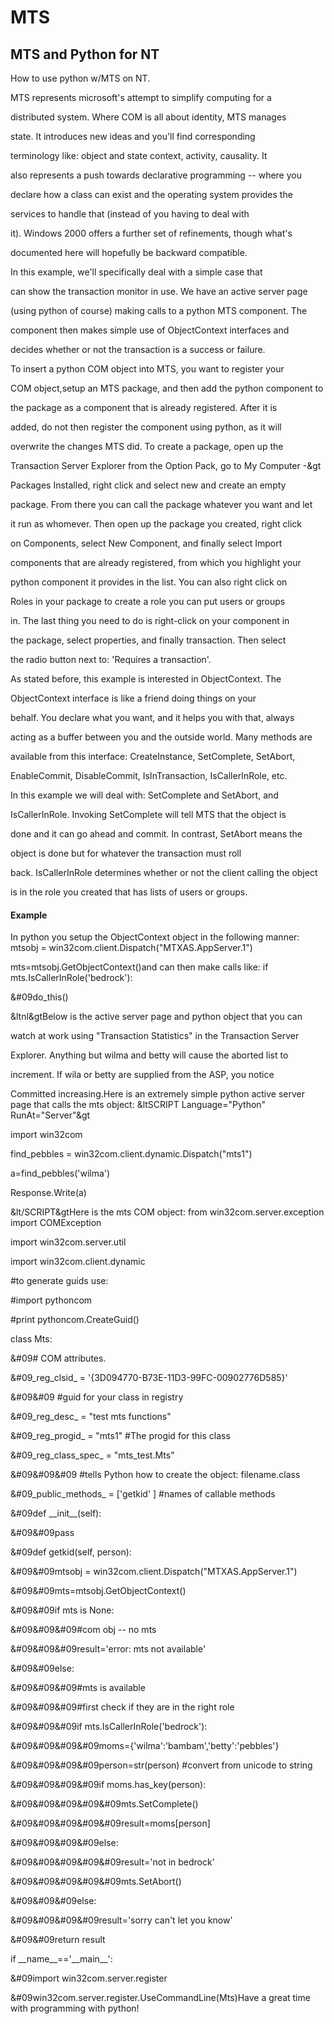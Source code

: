 # MTS

## MTS and Python for NT
How to use python w/MTS on NT\.

MTS represents microsoft's attempt to simplify computing for a 

distributed system\. Where COM is all about identity, MTS manages 

state\.  It introduces new ideas and you'll find corresponding 

terminology like: object and state context, activity, causality\. It 

also represents a push towards declarative programming -- where you 

declare how a class can exist and the operating system provides the 

services to handle that \(instead of you having to deal with 

it\)\. Windows 2000 offers a further set of refinements, though what's 

documented here will hopefully be backward compatible\.

In this example, we'll specifically deal with a simple case that 

can show the transaction monitor in use\. We have an active server page 

\(using python of course\) making calls to a python MTS component\. The 

component then makes simple use of ObjectContext interfaces and 

decides whether or not the transaction is a success or failure\.

To insert a python COM object into MTS, you want to register your 

COM object,setup an MTS package, and then add the python component to 

the package as a component that is already registered\. After it is 

added, do not then register the component using python, as it will 

overwrite the changes MTS did\. To create a package, open up the 

Transaction Server Explorer from the Option Pack, go to My Computer -&gt 

Packages Installed, right click and select new and create an empty 

package\. From there you can call the package whatever you want and let 

it run as whomever\. Then open up the package you created, right click 

on Components, select New Component, and finally select Import 

components that are already registered, from which you highlight your 

python component it provides in the list\. You can also right click on 

Roles in your package to create a role you can put users or groups 

in\. The last thing you need to do is right-click on your component in 

the package, select properties, and finally transaction\. Then select 

the radio button next to: 'Requires a transaction'\.

As stated before, this example is interested in ObjectContext\. The 

ObjectContext interface is like a friend doing things on your 

behalf\. You declare what you want, and it helps you with that, always 

acting as a buffer between you and the outside world\. Many methods are 

available from this interface: CreateInstance, SetComplete, SetAbort, 

EnableCommit, DisableCommit, IsInTransaction, IsCallerInRole, etc\.

In this example we will deal with: SetComplete and SetAbort, and 

IsCallerInRole\. Invoking SetComplete will tell MTS that the object is 

done and it can go ahead and commit\. In contrast, SetAbort means the 

object is done but for whatever the transaction must roll 

back\. IsCallerInRole determines whether or not the client calling the object 

is in the role you created that has lists of users or groups\.

#### Example
In python you setup the ObjectContext object in the following manner:
mtsobj \= win32com\.client\.Dispatch\("MTXAS\.AppServer\.1"\)

mts\=mtsobj\.GetObjectContext\(\)and can then make calls like:
if mts\.IsCallerInRole\('bedrock'\):

&\#09do\_this\(\)



&ltnl&gtBelow is the active server page and python object that you can

watch at work using "Transaction Statistics" in the Transaction Server

Explorer\. Anything but wilma and betty will cause the aborted list to

increment\. If wila or betty are supplied from the ASP, you notice

Committed increasing\.Here is an extremely simple python active server page that calls the mts object:
&ltSCRIPT Language\="Python" RunAt\="Server"&gt



import win32com

find\_pebbles \= win32com\.client\.dynamic\.Dispatch\("mts1"\)



a\=find\_pebbles\('wilma'\)

Response\.Write\(a\)



&lt/SCRIPT&gtHere is the mts COM object:
from win32com\.server\.exception import COMException

import win32com\.server\.util

import win32com\.client\.dynamic



\#to generate guids use:

\#import pythoncom

\#print pythoncom\.CreateGuid\(\)



class Mts:

&\#09\# COM attributes\.

&\#09\_reg\_clsid\_ \= '\{3D094770-B73E-11D3-99FC-00902776D585\}'

&\#09&\#09       \#guid for your class in registry

&\#09\_reg\_desc\_ \= "test mts functions"

&\#09\_reg\_progid\_ \= "mts1" \#The progid for this class

&\#09\_reg\_class\_spec\_ \= "mts\_test\.Mts"

&\#09&\#09&\#09   \#tells Python how to create the object: filename\.class

&\#09\_public\_methods\_ \= \['getkid' \]  \#names of callable methods



&\#09def \_\_init\_\_\(self\):

&\#09&\#09pass



&\#09def getkid\(self, person\):



&\#09&\#09mtsobj \= win32com\.client\.Dispatch\("MTXAS\.AppServer\.1"\)

&\#09&\#09mts\=mtsobj\.GetObjectContext\(\)



&\#09&\#09if mts is None:

&\#09&\#09&\#09\#com obj -- no mts

&\#09&\#09&\#09result\='error: mts not available'

&\#09&\#09else:

&\#09&\#09&\#09\#mts is available

&\#09&\#09&\#09\#first check if they are in the right role

&\#09&\#09&\#09if mts\.IsCallerInRole\('bedrock'\):

&\#09&\#09&\#09&\#09moms\=\{'wilma':'bambam','betty':'pebbles'\}

&\#09&\#09&\#09&\#09person\=str\(person\) \#convert from unicode to string

&\#09&\#09&\#09&\#09if moms\.has\_key\(person\):

&\#09&\#09&\#09&\#09&\#09mts\.SetComplete\(\)

&\#09&\#09&\#09&\#09&\#09result\=moms\[person\]

&\#09&\#09&\#09&\#09else:

&\#09&\#09&\#09&\#09&\#09result\='not in bedrock'

&\#09&\#09&\#09&\#09&\#09mts\.SetAbort\(\)

&\#09&\#09&\#09else:

&\#09&\#09&\#09&\#09result\='sorry can't let you know'

&\#09&\#09return result



if \_\_name\_\_\=\='\_\_main\_\_':

&\#09import win32com\.server\.register

&\#09win32com\.server\.register\.UseCommandLine\(Mts\)Have a great time with programming with python\!
